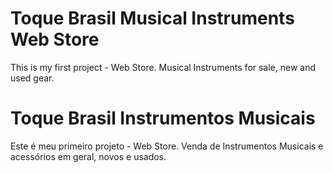 # Toque Brasil Musical Instruments Web Store

This is my first project - Web Store.
Musical Instruments for sale, new and used gear.


# Toque Brasil Instrumentos Musicais

Este é meu primeiro projeto - Web Store.
Venda de Instrumentos Musicais e acessórios em geral, novos e usados.





